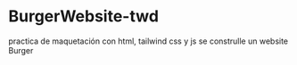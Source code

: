 # BurgerWebsite-twd
practica de maquetación con html, tailwind css y js se construlle un website Burger 
